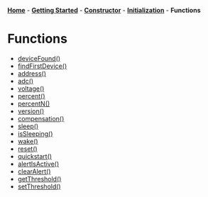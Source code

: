 [**Home**](https://porrey.github.io/max1704x) -
[**Getting Started**](https://porrey.github.io/max1704x/getting-started) -
[**Constructor**](https://porrey.github.io/max1704x/constructor) -
[**Initialization**](https://porrey.github.io/max1704x/initialization) -
**Functions**
# Functions
* [deviceFound()](https://porrey.github.io/max1704x/functions/deviceFound)
* [findFirstDevice()](https://porrey.github.io/max1704x/functions/findFirstDevice)
* [address()](https://porrey.github.io/max1704x/functions/address)
* [adc()](https://porrey.github.io/max1704x/functions/adc)
* [voltage()](https://porrey.github.io/max1704x/functions/voltage)
* [percent()](https://porrey.github.io/max1704x/functions/percent)
* [percentN()](https://porrey.github.io/max1704x/functions/percentN)
* [version()](https://porrey.github.io/max1704x/functions/percentN)
* [compensation()](https://porrey.github.io/max1704x/functions/percentN)
* [sleep()](https://porrey.github.io/max1704x/functions/percentN)
* [isSleeping()](https://porrey.github.io/max1704x/functions/percentN)
* [wake()](https://porrey.github.io/max1704x/functions/percentN)
* [reset()](https://porrey.github.io/max1704x/functions/percentN)
* [quickstart()](https://porrey.github.io/max1704x/functions/percentN)
* [alertIsActive()](https://porrey.github.io/max1704x/functions/percentN)
* [clearAlert()](https://porrey.github.io/max1704x/functions/percentN)
* [getThreshold()](https://porrey.github.io/max1704x/functions/percentN)
* [setThreshold()](https://porrey.github.io/max1704x/functions/percentN)